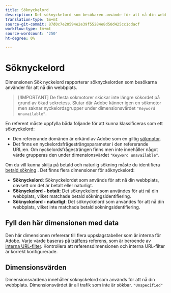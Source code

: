 ```yaml
---
title: Söknyckelord
description: Det söknyckelord som besökaren använde för att nå din webbplats.
translation-type: tm+mt
source-git-commit: 87d0c7e20594e2e39f55284e8d50d425cc1cdacf
workflow-type: tm+mt
source-wordcount: '250'
ht-degree: 0%

---
```



# Söknyckelord

Dimensionen Sök nyckelord rapporterar söknyckelorden som besökarna använder för att nå din webbplats.

>[!IMPORTANT] De flesta sökmotorer skickar inte längre sökordet på grund av ökad sekretess. Slutar där Adobe känner igen en sökmotor men saknar nyckelordsgrupper under dimensionsvärdet `"Keyword unavailable"`.

En referent måste uppfylla båda följande för att kunna klassificeras som ett söknyckelord:

* Den refererande domänen är erkänd av Adobe som en giltig [sökmotor](search-engine.md).
* Det finns en nyckelordsfrågesträngsparameter i den refererande URL:en. Om nyckelordsfrågesträngen finns men inte innehåller något värde grupperas den under dimensionsvärdet `"Keyword unavailable"`.

Om du vill kunna skilja på betald och naturlig sökning måste du identifiera [betald sökning](/help/admin/admin/paid-search-detection/paid-search-detection.md) . Det finns flera dimensioner för söknyckelord:

* **Söknyckelord**: Söknyckelordet som används för att nå din webbplats, oavsett om det är betalt eller naturligt.
* **Söknyckelord - betalt**: Det söknyckelord som användes för att nå din webbplats, vilket matchade betald sökningsidentifiering.
* **Söknyckelord - naturligt**: Det söknyckelord som användes för att nå din webbplats, vilket inte matchade betald sökningsidentifiering.

## Fyll den här dimensionen med data

Den här dimensionen refererar till flera uppslagstabeller som är interna för Adobe. Varje värde baseras på [träffens](referrer.md) referens, som är beroende av [interna URL-filter](/help/admin/admin/internal-url-filter-admin.md). Kontrollera att referensdimensionen och interna URL-filter är korrekt konfigurerade.

## Dimensionsvärden

Dimensionsvärdena innehåller söknyckelord som används för att nå din webbplats. Dimensionsvärdet är all trafik som inte är sökbar. `"Unspecified"`
